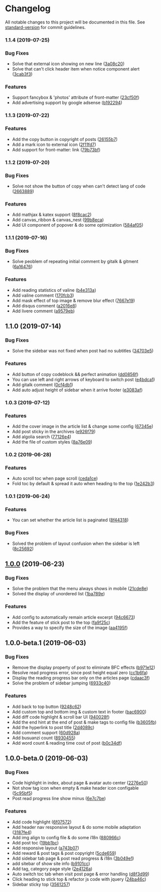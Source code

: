 # Changelog

All notable changes to this project will be documented in this file. See [standard-version](https://github.com/conventional-changelog/standard-version) for commit guidelines.

### 1.1.4 (2019-07-25)

### Bug Fixes

* Solve that external icon showing on new line ([3a08c20](https://github.com/liuyib/hexo-theme-stun/commit/3a08c20))
* Solve that can't click header item when notice component alert ([3cab3f3](https://github.com/liuyib/hexo-theme-stun/commit/3cab3f3))

### Features

* Support fancybox & 'photos' attribute of front-matter ([23cf50f](https://github.com/liuyib/hexo-theme-stun/commit/23cf50f))
* Add advertising support by google adsense ([b192294](https://github.com/liuyib/hexo-theme-stun/commit/b192294))

### 1.1.3 (2019-07-22)

### Features

* Add the copy button in copyright of posts ([26155b7](https://github.com/liuyib/hexo-theme-stun/commit/26155b7))
* Add a mark icon to external icon ([2f11fd7](https://github.com/liuyib/hexo-theme-stun/commit/2f11fd7))
* Add support for front-matter: link ([79b73bf](https://github.com/liuyib/hexo-theme-stun/commit/79b73bf))

### 1.1.2 (2019-07-20)

### Bug Fixes

* Solve not show the button of copy when can't detect lang of code ([2663889](https://github.com/liuyib/hexo-theme-stun/commit/2663889))

### Features

* Add mathjax & katex support ([8f8cac2](https://github.com/liuyib/hexo-theme-stun/commit/8f8cac2))
* Add canvas_ribbon & canvas_nest ([99b8eca](https://github.com/liuyib/hexo-theme-stun/commit/99b8eca))
* Add UI component of popover & do some optimization ([584af05](https://github.com/liuyib/hexo-theme-stun/commit/584af05))

### 1.1.1 (2019-07-16)

### Bug Fixes

* Solve peoblem of repeating initial comment by gitalk & gitment ([6a16476](https://github.com/liuyib/hexo-theme-stun/commit/6a16476))

### Features

* Add reading statistics of valine ([b4e313a](https://github.com/liuyib/hexo-theme-stun/commit/b4e313a))
* Add valine comment ([170fcb3](https://github.com/liuyib/hexo-theme-stun/commit/170fcb3))
* Add mask effect of top image & remove blur effect ([7667e19](https://github.com/liuyib/hexo-theme-stun/commit/7667e19))
* Add disqus comment ([a2016e8](https://github.com/liuyib/hexo-theme-stun/commit/a2016e8))
* Add livere comment ([a9579eb](https://github.com/liuyib/hexo-theme-stun/commit/a9579eb))

## 1.1.0 (2019-07-14)

### Bug Fixes

* Solve the sidebar was not fixed when post had no subtitles ([34703e5](https://github.com/liuyib/hexo-theme-stun/commit/34703e5))

### Features

* Add button of copy codeblock && perfect animation ([dd0856f](https://github.com/liuyib/hexo-theme-stun/commit/dd0856f))
* You can use left and right arrows of keyboard to switch post ([e4bdca1](https://github.com/liuyib/hexo-theme-stun/commit/e4bdca1))
* Add gitalk comment ([0cf4db1](https://github.com/liuyib/hexo-theme-stun/commit/0cf4db1))
* Add auto adjust height of sidebar when it arrive footer ([e3083af](https://github.com/liuyib/hexo-theme-stun/commit/e3083af))

### 1.0.3 (2019-07-12)

### Features

* Add the cover image in the article list & change some config ([67345e](https://github.com/liuyib/hexo-theme-stun/commit/67345e7d7fb2d4685fd6283aae308aff355d93d7))
* Add post sticky in the archives ([e926f79](https://github.com/liuyib/hexo-theme-stun/commit/e926f79))
* Add algolia search ([77126e4](https://github.com/liuyib/hexo-theme-stun/commit/77126e4))
* Add the file of custom styles ([8a76e09](https://github.com/liuyib/hexo-theme-stun/commit/8a76e09))

### 1.0.2 (2019-06-28)

### Features

* Auto scroll toc when page scroll ([ceda1ce](https://github.com/liuyib/hexo-theme-stun/commit/ceda1ce))
* Fold toc by default & spread it auto when heading to the top ([1e242b3](https://github.com/liuyib/hexo-theme-stun/commit/1e242b3))

### 1.0.1 (2019-06-24)

### Features

* You can set whether the article list is paginated ([8f44318](https://github.com/liuyib/hexo-theme-stun/commit/8f44318))

### Bug Fixes

* Solved the problem of layout confusion when the sidebar is left ([8c25692](https://github.com/liuyib/hexo-theme-stun/commit/8c25692))

## [1.0.0](https://github.com/liuyib/hexo-theme-stun/compare/v1.0.0-beta.0...v1.0.0) (2019-06-23)

### Bug Fixes

* Solve the problem that the menu always shows in mobile ([21cde8e](https://github.com/liuyib/hexo-theme-stun/commit/21cde8e))
* Solved the display of unordered list ([1ba789e](https://github.com/liuyib/hexo-theme-stun/commit/1ba789e))

### Features

* Add config to automatically remain article excerpt ([94c6673](https://github.com/liuyib/hexo-theme-stun/commit/94c6673))
* Add the feature of stick post to the top ([fa9f25c](https://github.com/liuyib/hexo-theme-stun/commit/fa9f25c))
* Provides a way to specify the size of the image ([aa4195f](https://github.com/liuyib/hexo-theme-stun/commit/aa4195f))

## 1.0.0-beta.1 (2019-06-03)

### Bug Fixes

* Remove the display property of post to eliminate BFC effects ([b971e12](https://github.com/liuyib/hexo-theme-stun/commit/b971e12))
* Resolve read progress error, since post height equal zero ([cc1b6fa](https://github.com/liuyib/hexo-theme-stun/commit/cc1b6fa))
* Display the reading progress bar only on the articles page ([cdaac3f](https://github.com/liuyib/hexo-theme-stun/commit/cdaac3f))
* Solve the problem of sidebar jumping ([6933c40](https://github.com/liuyib/hexo-theme-stun/commit/6933c40))

### Features

* Add back to top button ([9248c62](https://github.com/liuyib/hexo-theme-stun/commit/9248c62))
* Add custom top and bottom img & custom text in footer ([bac6900](https://github.com/liuyib/hexo-theme-stun/commit/bac6900))
* Add diff code highlight & scroll bar UI ([940028f](https://github.com/liuyib/hexo-theme-stun/commit/940028f))
* Add the end hint at the end of post & make tags to config file ([b3605fb](https://github.com/liuyib/hexo-theme-stun/commit/b3605fb))
* Add the hyperlink to post title ([2d4089c](https://github.com/liuyib/hexo-theme-stun/commit/2d4089c))
* Add comment support ([60d928a](https://github.com/liuyib/hexo-theme-stun/commit/60d928a))
* Add busuanzi count ([8930455](https://github.com/liuyib/hexo-theme-stun/commit/8930455))
* Add word count & reading time cout of post ([b0c34df](https://github.com/liuyib/hexo-theme-stun/commit/b0c34df))

## 1.0.0-beta.0 (2019-06-03)

### Bug Fixes

* Code highlight in index, about page & avatar auto center ([2276e50](https://github.com/liuyib/hexo-theme-stun/commit/2276e50))
* Not show tag icon when empty & make header icon configable ([5c95bf5](https://github.com/liuyib/hexo-theme-stun/commit/5c95bf5))
* Post read progress line show minus ([6e7c7be](https://github.com/liuyib/hexo-theme-stun/commit/6e7c7be))

### Features

* Add code highlight ([6f07572](https://github.com/liuyib/hexo-theme-stun/commit/6f07572))
* Add header nav responsive layout & do some mobile adaptation ([3187fe4](https://github.com/liuyib/hexo-theme-stun/commit/3187fe4))
* Add img align to config file & do some i18n ([880966c](https://github.com/liuyib/hexo-theme-stun/commit/880966c))
* Add post toc ([19bb1bc](https://github.com/liuyib/hexo-theme-stun/commit/19bb1bc))
* Add responsive layout ([a743b07](https://github.com/liuyib/hexo-theme-stun/commit/a743b07))
* Add reward & post tags & post copyright ([5cde659](https://github.com/liuyib/hexo-theme-stun/commit/5cde659))
* Add sidebar tab page & post read progress & i18n ([3b049e1](https://github.com/liuyib/hexo-theme-stun/commit/3b049e1))
* add sitebar of show site info ([b9101cc](https://github.com/liuyib/hexo-theme-stun/commit/b9101cc))
* Add tag, category page style ([2e4126a](https://github.com/liuyib/hexo-theme-stun/commit/2e4126a))
* Auto switch toc tab when visit post page & error handling ([d8f3d99](https://github.com/liuyib/hexo-theme-stun/commit/d8f3d99))
* Click heading to stick top & refactor js code with jquery ([24ba46c](https://github.com/liuyib/hexo-theme-stun/commit/24ba46c))
* Sidebar sticky top ([3561257](https://github.com/liuyib/hexo-theme-stun/commit/3561257))
